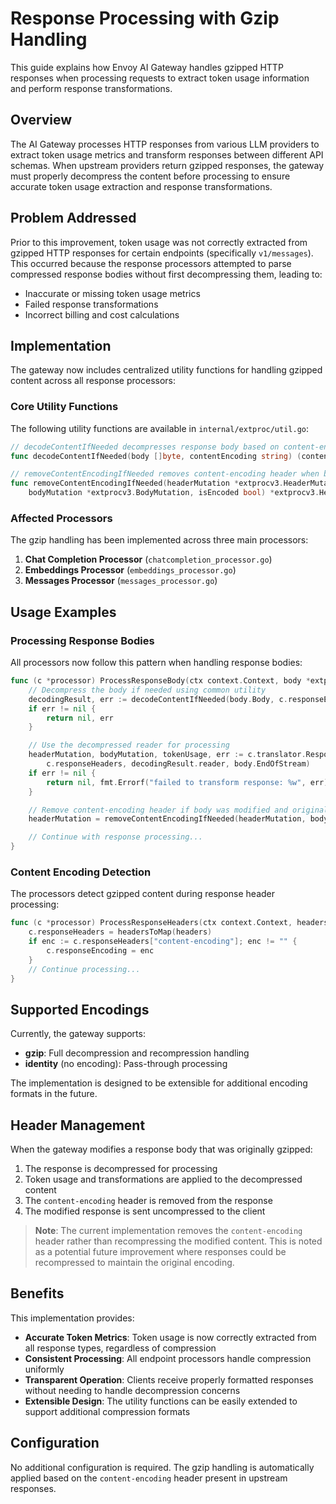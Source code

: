 # Response Processing with Gzip Handling

This guide explains how Envoy AI Gateway handles gzipped HTTP responses when processing requests to extract token usage information and perform response transformations.

## Overview

The AI Gateway processes HTTP responses from various LLM providers to extract token usage metrics and transform responses between different API schemas. When upstream providers return gzipped responses, the gateway must properly decompress the content before processing to ensure accurate token usage extraction and response transformations.

## Problem Addressed

Prior to this improvement, token usage was not correctly extracted from gzipped HTTP responses for certain endpoints (specifically `v1/messages`). This occurred because the response processors attempted to parse compressed response bodies without first decompressing them, leading to:

- Inaccurate or missing token usage metrics
- Failed response transformations
- Incorrect billing and cost calculations

## Implementation

The gateway now includes centralized utility functions for handling gzipped content across all response processors:

### Core Utility Functions

The following utility functions are available in `internal/extproc/util.go`:

```go
// decodeContentIfNeeded decompresses response body based on content-encoding header
func decodeContentIfNeeded(body []byte, contentEncoding string) (contentDecodingResult, error)

// removeContentEncodingIfNeeded removes content-encoding header when body is modified
func removeContentEncodingIfNeeded(headerMutation *extprocv3.HeaderMutation, 
    bodyMutation *extprocv3.BodyMutation, isEncoded bool) *extprocv3.HeaderMutation
```

### Affected Processors

The gzip handling has been implemented across three main processors:

1. **Chat Completion Processor** (`chatcompletion_processor.go`)
2. **Embeddings Processor** (`embeddings_processor.go`) 
3. **Messages Processor** (`messages_processor.go`)

## Usage Examples

### Processing Response Bodies

All processors now follow this pattern when handling response bodies:

```go
func (c *processor) ProcessResponseBody(ctx context.Context, body *extprocv3.HttpBody) (*extprocv3.ProcessingResponse, error) {
    // Decompress the body if needed using common utility
    decodingResult, err := decodeContentIfNeeded(body.Body, c.responseEncoding)
    if err != nil {
        return nil, err
    }

    // Use the decompressed reader for processing
    headerMutation, bodyMutation, tokenUsage, err := c.translator.ResponseBody(
        c.responseHeaders, decodingResult.reader, body.EndOfStream)
    if err != nil {
        return nil, fmt.Errorf("failed to transform response: %w", err)
    }

    // Remove content-encoding header if body was modified and originally encoded
    headerMutation = removeContentEncodingIfNeeded(headerMutation, bodyMutation, decodingResult.isEncoded)

    // Continue with response processing...
}
```

### Content Encoding Detection

The processors detect gzipped content during response header processing:

```go
func (c *processor) ProcessResponseHeaders(ctx context.Context, headers *corev3.HeaderMap) (*extprocv3.ProcessingResponse, error) {
    c.responseHeaders = headersToMap(headers)
    if enc := c.responseHeaders["content-encoding"]; enc != "" {
        c.responseEncoding = enc
    }
    // Continue processing...
}
```

## Supported Encodings

Currently, the gateway supports:

- **gzip**: Full decompression and recompression handling
- **identity** (no encoding): Pass-through processing

The implementation is designed to be extensible for additional encoding formats in the future.

## Header Management

When the gateway modifies a response body that was originally gzipped:

1. The response is decompressed for processing
2. Token usage and transformations are applied to the decompressed content
3. The `content-encoding` header is removed from the response
4. The modified response is sent uncompressed to the client

> **Note**: The current implementation removes the `content-encoding` header rather than recompressing the modified content. This is noted as a potential future improvement where responses could be recompressed to maintain the original encoding.

## Benefits

This implementation provides:

- **Accurate Token Metrics**: Token usage is now correctly extracted from all response types, regardless of compression
- **Consistent Processing**: All endpoint processors handle compression uniformly
- **Transparent Operation**: Clients receive properly formatted responses without needing to handle decompression concerns
- **Extensible Design**: The utility functions can be easily extended to support additional compression formats

## Configuration

No additional configuration is required. The gzip handling is automatically applied based on the `content-encoding` header present in upstream responses.